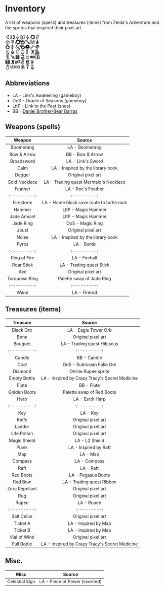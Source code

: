 # Inventory
A list of weapons (spells) and treasures (items) from Zelda's Adventure and the sprites that inspired their pixel art.

![Inventory](../assets/tilesets/inventory.png)

## Abbreviations

- LA - Link's Awakening (gameboy)
- OoS - Oracle of Seasons (gameboy)
- LttP - Link to the Past (snes)
- BB - [Daniel Brother-Bear Barras](https://www.youtube.com/@TheRealMethuselah)

## Weapons (spells)

| Weapon | Source |
| :---------: | :---------: |
| Boomerang | LA - Boomerang |
| Bow & Arrow | BB - Bow & Arrow |
| Broadsword | LA - Link's Sword  |
| Calm | LA - Inspired by the library book |
| Dagger | Original pixel art |
| Gold Necklace | LA - Trading quest Mermaid's Necklace |
| Feather | LA - Roc's Feather |
| :---------: | :---------: |
| Firestorm | LA - Flame block cave route to turtle rock |
| Hammer | LttP - Magic Hammer |
| Jade Amulet | LttP - Magic Hammer |
| Jade Ring | OoS - Magic Ring |
| Joust | Original pixel art |
| Noise | LA - Inspired by the library book |
| Pyros | LA - Bomb |
| :---------: | :---------: |
| Ring of Fire | LA - Fireball |
| Roar Stick | LA - Trading quest Stick |
| Axe | Original pixel art |
| Turquoise Ring | Palette swap of Jade Ring |
| :---------: | :---------: |
| Wand | LA - Firerod |

## Treasures (items)

| Treasure | Source |
| :---------: | :---------: |
| Black Orb | LA - Eagle Tower Orb |
| Bone | Original pixel art |
| Bouquet | LA - Trading quest Hibiscus |
| :---------: | :---------: |
| Candle | BB - Candle |
| Coal | OoS - Subrosian Fake Ore |
| Diamond | Online Rupee sprite |
| Empty Bottle | LA - Inspired by Crazy Tracy's Secret Medicine |
| Flute | BB - Flute |
| Golden Boots | Palette swap of Red Boots |
| Harp | LA - Earth Harp |
| :---------: | :---------: |
| Key | LA - Key |
| Knife | Original pixel art |
| Ladder | Original pixel art |
| Life Potion | Original pixel art |
| Magic Shield | LA - L2 Shield |
| Plank | LA - Inspired by Raft |
| Map | LA - Map |
| Compass | LA - Compass |
| Raft | LA - Raft |
| Red Boots | LA - Pegasus Boots |
| Red Bow | LA - Trading quest Ribbon |
| Zora Repellant | Original pixel art |
| Rug | Original pixel art |
| Rupee | LA - Rupee |
| :---------: | :---------: |
| Salt Cellar | Original pixel art |
| Ticket A | LA - Inspired by Map |
| Ticket B | LA - Inspired by Map |
| Vial of Wind | Original pixel art |
| Full Bottle | LA - Inspired by Crazy Tracy's Secret Medicine |

## Misc.

| Misc | Source |
| :---------: | :---------: |
| Celestial Sign | LA - Piece of Power (inverted) |
